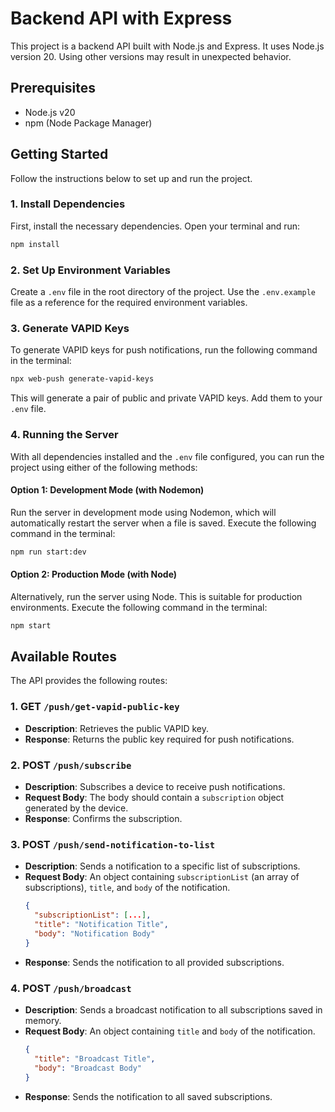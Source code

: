 # Backend API with Express

This project is a backend API built with Node.js and Express. It uses Node.js version 20. Using other versions may result in unexpected behavior.

## Prerequisites

- Node.js v20
- npm (Node Package Manager)

## Getting Started

Follow the instructions below to set up and run the project.

### 1. Install Dependencies

First, install the necessary dependencies. Open your terminal and run:

```bash
npm install
```

### 2. Set Up Environment Variables

Create a `.env` file in the root directory of the project. Use the `.env.example` file as a reference for the required environment variables.

### 3. Generate VAPID Keys

To generate VAPID keys for push notifications, run the following command in the terminal:

```bash
npx web-push generate-vapid-keys
```

This will generate a pair of public and private VAPID keys. Add them to your `.env` file.

### 4. Running the Server

With all dependencies installed and the `.env` file configured, you can run the project using either of the following methods:

#### Option 1: Development Mode (with Nodemon)

Run the server in development mode using Nodemon, which will automatically restart the server when a file is saved. Execute the following command in the terminal:

```bash
npm run start:dev
```

#### Option 2: Production Mode (with Node)

Alternatively, run the server using Node. This is suitable for production environments. Execute the following command in the terminal:

```bash
npm start
```

## Available Routes

The API provides the following routes:

### 1. GET `/push/get-vapid-public-key`

- **Description**: Retrieves the public VAPID key.
- **Response**: Returns the public key required for push notifications.

### 2. POST `/push/subscribe`

- **Description**: Subscribes a device to receive push notifications.
- **Request Body**: The body should contain a `subscription` object generated by the device.
- **Response**: Confirms the subscription.

### 3. POST `/push/send-notification-to-list`

- **Description**: Sends a notification to a specific list of subscriptions.
- **Request Body**: An object containing `subscriptionList` (an array of subscriptions), `title`, and `body` of the notification.
  ```json
  {
    "subscriptionList": [...],
    "title": "Notification Title",
    "body": "Notification Body"
  }
  ```
- **Response**: Sends the notification to all provided subscriptions.

### 4. POST `/push/broadcast`

- **Description**: Sends a broadcast notification to all subscriptions saved in memory.
- **Request Body**: An object containing `title` and `body` of the notification.
  ```json
  {
    "title": "Broadcast Title",
    "body": "Broadcast Body"
  }
  ```
- **Response**: Sends the notification to all saved subscriptions.
